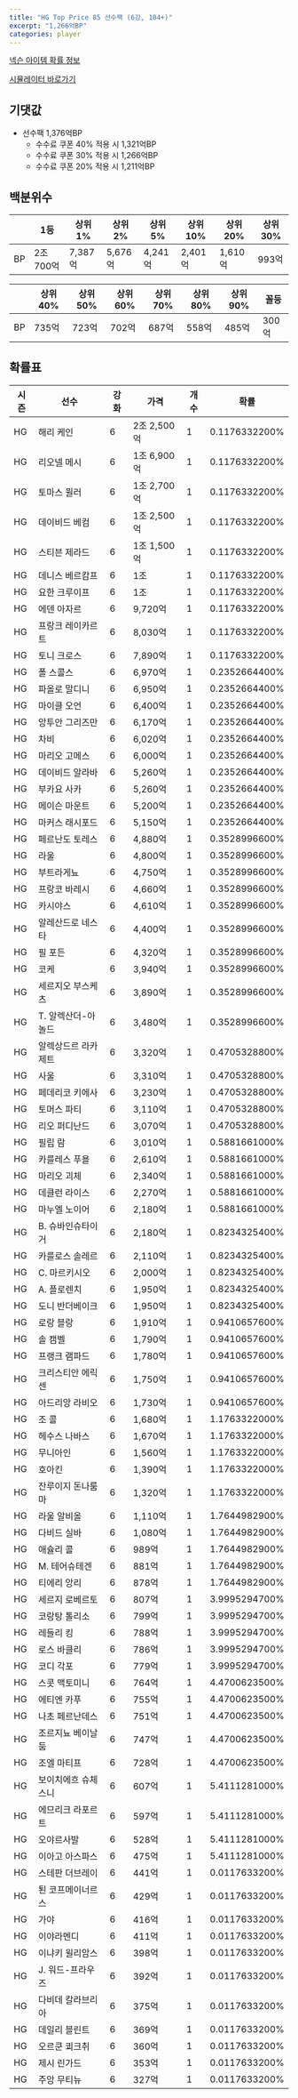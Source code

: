 ```yaml
---
title: "HG Top Price 85 선수팩 (6강, 104+)"
excerpt: "1,266억BP"
categories: player
---
```

[넥슨 아이템 확률 정보](http://iteminfo.nexon.com/probability/fco?sn=7523)

[시뮬레이터 바로가기](/simulator/7523)
## 기댓값
- 선수팩 1,376억BP
  - 수수료 쿠폰 40% 적용 시 1,321억BP
  - 수수료 쿠폰 30% 적용 시 1,266억BP
  - 수수료 쿠폰 20% 적용 시 1,211억BP


## 백분위수

||1등|상위1%|상위2%|상위5%|상위10%|상위20%|상위30%|
|---|---|---|---|---|---|---|---|
|BP|2조 700억|7,387억|5,676억|4,241억|2,401억|1,610억|993억|

||상위40%|상위50%|상위60%|상위70%|상위80%|상위90%|꼴등|
|---|---|---|---|---|---|---|---|
|BP|735억|723억|702억|687억|558억|485억|300억|


## 확률표

|시즌|선수|강화|가격|개수|확률|
|---|---|---|---|---|---|
|HG|해리 케인|6|2조 2,500억|1|0.1176332200%|
|HG|리오넬 메시|6|1조 6,900억|1|0.1176332200%|
|HG|토마스 뮐러|6|1조 2,700억|1|0.1176332200%|
|HG|데이비드 베컴|6|1조 2,500억|1|0.1176332200%|
|HG|스티븐 제라드|6|1조 1,500억|1|0.1176332200%|
|HG|데니스 베르캄프|6|1조|1|0.1176332200%|
|HG|요한 크루이프|6|1조|1|0.1176332200%|
|HG|에덴 아자르|6|9,720억|1|0.1176332200%|
|HG|프랑크 레이카르트|6|8,030억|1|0.1176332200%|
|HG|토니 크로스|6|7,890억|1|0.1176332200%|
|HG|폴 스콜스|6|6,970억|1|0.2352664400%|
|HG|파올로 말디니|6|6,950억|1|0.2352664400%|
|HG|마이클 오언|6|6,400억|1|0.2352664400%|
|HG|앙투안 그리즈만|6|6,170억|1|0.2352664400%|
|HG|차비|6|6,020억|1|0.2352664400%|
|HG|마리오 고메스|6|6,000억|1|0.2352664400%|
|HG|데이비드 알라바|6|5,260억|1|0.2352664400%|
|HG|부카요 사카|6|5,260억|1|0.2352664400%|
|HG|메이슨 마운트|6|5,200억|1|0.2352664400%|
|HG|마커스 래시포드|6|5,150억|1|0.2352664400%|
|HG|페르난도 토레스|6|4,880억|1|0.3528996600%|
|HG|라울|6|4,800억|1|0.3528996600%|
|HG|부트라게뇨|6|4,750억|1|0.3528996600%|
|HG|프랑코 바레시|6|4,660억|1|0.3528996600%|
|HG|카시야스|6|4,610억|1|0.3528996600%|
|HG|알레산드로 네스타|6|4,400억|1|0.3528996600%|
|HG|필 포든|6|4,320억|1|0.3528996600%|
|HG|코케|6|3,940억|1|0.3528996600%|
|HG|세르지오 부스케츠|6|3,890억|1|0.3528996600%|
|HG|T. 알렉산더-아놀드|6|3,480억|1|0.3528996600%|
|HG|알렉상드르 라카제트|6|3,320억|1|0.4705328800%|
|HG|사울|6|3,310억|1|0.4705328800%|
|HG|페데리코 키에사|6|3,230억|1|0.4705328800%|
|HG|토머스 파티|6|3,110억|1|0.4705328800%|
|HG|리오 퍼디난드|6|3,070억|1|0.4705328800%|
|HG|필립 람|6|3,010억|1|0.5881661000%|
|HG|카를레스 푸욜|6|2,610억|1|0.5881661000%|
|HG|마리오 괴체|6|2,340억|1|0.5881661000%|
|HG|데클런 라이스|6|2,270억|1|0.5881661000%|
|HG|마누엘 노이어|6|2,180억|1|0.5881661000%|
|HG|B. 슈바인슈타이거|6|2,180억|1|0.8234325400%|
|HG|카를로스 솔레르|6|2,110억|1|0.8234325400%|
|HG|C. 마르키시오|6|2,000억|1|0.8234325400%|
|HG|A. 플로렌치|6|1,950억|1|0.8234325400%|
|HG|도니 반더베이크|6|1,950억|1|0.8234325400%|
|HG|로랑 블랑|6|1,910억|1|0.9410657600%|
|HG|솔 캠벨|6|1,790억|1|0.9410657600%|
|HG|프랭크 램파드|6|1,780억|1|0.9410657600%|
|HG|크리스티안 에릭센|6|1,750억|1|0.9410657600%|
|HG|아드리앙 라비오|6|1,730억|1|0.9410657600%|
|HG|조 콜|6|1,680억|1|1.1763322000%|
|HG|헤수스 나바스|6|1,670억|1|1.1763322000%|
|HG|무니아인|6|1,560억|1|1.1763322000%|
|HG|호아킨|6|1,390억|1|1.1763322000%|
|HG|잔루이지 돈나룸마|6|1,320억|1|1.1763322000%|
|HG|라울 알비올|6|1,110억|1|1.7644982900%|
|HG|다비드 실바|6|1,080억|1|1.7644982900%|
|HG|애슐리 콜|6|989억|1|1.7644982900%|
|HG|M. 테어슈테겐|6|881억|1|1.7644982900%|
|HG|티에리 앙리|6|878억|1|1.7644982900%|
|HG|세르지 로베르토|6|807억|1|3.9995294700%|
|HG|코랑탕 톨리소|6|799억|1|3.9995294700%|
|HG|레들리 킹|6|788억|1|3.9995294700%|
|HG|로스 바클리|6|786억|1|3.9995294700%|
|HG|코디 각포|6|779억|1|3.9995294700%|
|HG|스콧 맥토미니|6|764억|1|4.4700623500%|
|HG|에티엔 카푸|6|755억|1|4.4700623500%|
|HG|나초 페르난데스|6|751억|1|4.4700623500%|
|HG|조르지뇨 베이날둠|6|747억|1|4.4700623500%|
|HG|조엘 마티프|6|728억|1|4.4700623500%|
|HG|보이치에흐 슈체스니|6|607억|1|5.4111281000%|
|HG|에므리크 라포르트|6|597억|1|5.4111281000%|
|HG|오야르사발|6|528억|1|5.4111281000%|
|HG|이아고 아스파스|6|475억|1|5.4111281000%|
|HG|스테판 더브레이|6|441억|1|0.0117633200%|
|HG|퇸 코프메이너르스|6|429억|1|0.0117633200%|
|HG|가야|6|416억|1|0.0117633200%|
|HG|이야라멘디|6|411억|1|0.0117633200%|
|HG|이냐키 윌리암스|6|398억|1|0.0117633200%|
|HG|J. 워드-프라우즈|6|392억|1|0.0117633200%|
|HG|다비데 칼라브리아|6|375억|1|0.0117633200%|
|HG|데일리 블린트|6|369억|1|0.0117633200%|
|HG|오르쿤 쾨크취|6|360억|1|0.0117633200%|
|HG|제시 린가드|6|353억|1|0.0117633200%|
|HG|주앙 무티뉴|6|327억|1|0.0117633200%|
